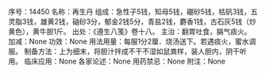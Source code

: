 序号：14450
名称：再生丹
组成：急性子5钱，知母5钱，硼砂5钱，枯矾3钱，五灵脂3钱，雄黄2钱，硇砂3分，郁金2钱5分，青盐2钱，麝香1钱，古石灰5钱（炒黄色），黄牛胆1斤。
出处：《遵生八笺》卷十八。
主治：翻胃吐食，膈气痰火。
加减：None
功效：None
用法用量：每服1分2厘．烧汤送下。若遇痰火，蜜水调服。
制备方法：上为细末，将胆汁拌成不干不湿如鼠粪样，装人胆内，阴干听用。
临床应用：None
各家论述：None
用药禁忌：None
附注：None
